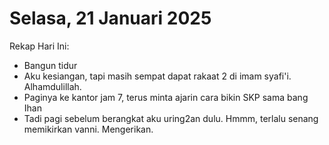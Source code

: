 # Selasa, 21 Januari 2025

Rekap Hari Ini:

- Bangun tidur
- Aku kesiangan, tapi masih sempat dapat rakaat 2 di imam syafi'i. Alhamdulillah.
- Paginya ke kantor jam 7, terus minta ajarin cara bikin SKP sama bang Ihan
- Tadi pagi sebelum berangkat aku uring2an dulu. Hmmm, terlalu senang memikirkan vanni. Mengerikan.
